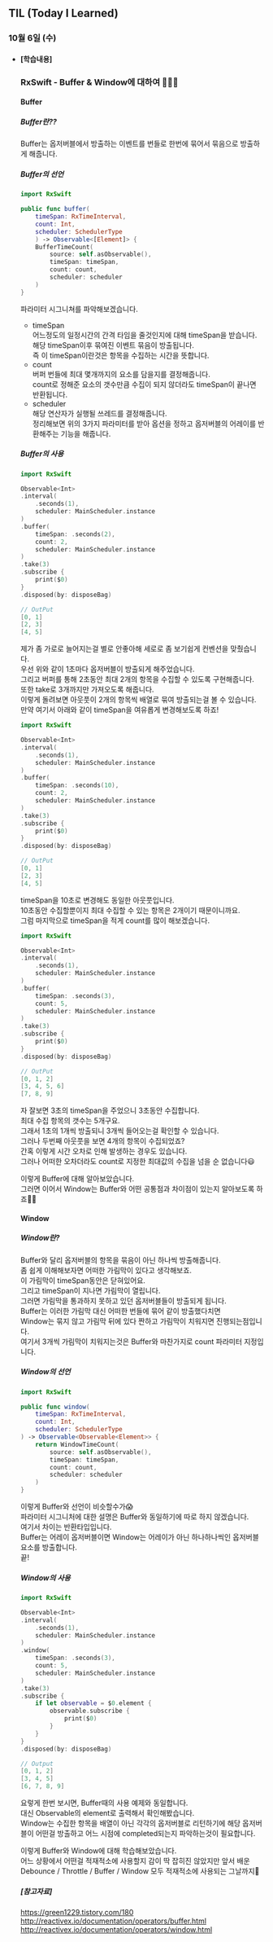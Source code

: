 ## TIL (Today I Learned)

### 10월 6일 (수)

- #### [학습내용]
  
  ### RxSwift - Buffer & Window에 대하여 🧑🏻‍💻   
  
  #### Buffer   

  ##### Buffer란??   
  Buffer는 옵저버블에서 방출하는 이벤트를 번들로 한번에 묶어서 묶음으로 방출하게 해줍니다.   

  ##### Buffer의 선언   
  ```swift
  import RxSwift
  
  public func buffer(
      timeSpan: RxTimeInterval, 
      count: Int, 
      scheduler: SchedulerType
      ) -> Observable<[Element]> {
      BufferTimeCount(
          source: self.asObservable(), 
          timeSpan: timeSpan, 
          count: count, 
          scheduler: scheduler
      )
  }
  ```
  파라미터 시그니쳐를 파악해보겠습니다.   
  - timeSpan   
  어느정도의 일정시간의 간격 타임을 줄것인지에 대해 timeSpan을 받습니다.   
  해당 timeSpan이후 묶여진 이벤트 묶음이 방출됩니다.   
  즉 이 timeSpan이란것은 항목을 수집하는 시간을 뜻합니다.   
  - count   
  버퍼 번들에 최대 몇개까지의 요소를 담을지를 결정해줍니다.   
  count로 정해준 요소의 갯수만큼 수집이 되지 않더라도 timeSpan이 끝나면 반환됩니다.   
  - scheduler   
  해당 연산자가 실행될 쓰레드를 결정해줍니다.   
  정리해보면 위의 3가지 파라미터를 받아 옵션을 정하고 옵저버블의 어레이를 반환해주는 기능을 해줍니다.   

  ##### Buffer의 사용   
  ```swift
  import RxSwift
  
  Observable<Int>
  .interval(
      .seconds(1), 
      scheduler: MainScheduler.instance
  )
  .buffer(
      timeSpan: .seconds(2), 
      count: 2, 
      scheduler: MainScheduler.instance
  ) 
  .take(3) 
  .subscribe { 
      print($0) 
  } 
  .disposed(by: disposeBag)
  
  // OutPut
  [0, 1]
  [2, 3]
  [4, 5]
  ```
  제가 좀 가로로 늘어지는걸 별로 안좋아해 세로로 좀 보기쉽게 컨벤션을 맞췄습니다.   
  우선 위와 같이 1초마다 옵저버블이 방출되게 해주었습니다.   
  그리고 버퍼를 통해 2초동안 최대 2개의 항목을 수집할 수 있도록 구현해줍니다.   
  또한 take로 3개까지만 가져오도록 해줍니다.   
  이렇게 돌려보면 아웃풋이 2개의 항목씩 배열로 묶여 방출되는걸 볼 수 있습니다.   
  만약 여기서 아래와 같이 timeSpan을 여유롭게 변경해보도록 하죠!   
  ```swift
  import RxSwift
  
  Observable<Int>
  .interval(
      .seconds(1), 
      scheduler: MainScheduler.instance
  )
  .buffer(
      timeSpan: .seconds(10), 
      count: 2, 
      scheduler: MainScheduler.instance
  ) 
  .take(3) 
  .subscribe { 
      print($0) 
  } 
  .disposed(by: disposeBag)
  
  // OutPut
  [0, 1]
  [2, 3]
  [4, 5]
  ```
  timeSpan을 10초로 변경해도 동일한 아웃풋입니다.   
  10초동안 수집할뿐이지 최대 수집할 수 있는 항목은 2개이기 때문이니까요.   
  그럼 마지막으로 timeSpan을 적게 count를 많이 해보겠습니다.   
  ```swift
  import RxSwift
  
  Observable<Int>
  .interval(
      .seconds(1), 
      scheduler: MainScheduler.instance
  )
  .buffer(
      timeSpan: .seconds(3), 
      count: 5, 
      scheduler: MainScheduler.instance
  ) 
  .take(3) 
  .subscribe { 
      print($0) 
  } 
  .disposed(by: disposeBag)
  
  // OutPut
  [0, 1, 2]
  [3, 4, 5, 6]
  [7, 8, 9]
  ```
  자 잘보면 3초의 timeSpan을 주었으니 3초동안 수집합니다.   
  최대 수집 항목의 갯수는 5개구요.   
  그래서 1초의 1개씩 방출되니 3개씩 들어오는걸 확인할 수 있습니다.   
  그러나 두번째 아웃풋을 보면 4개의 항목이 수집되었죠?   
  간혹 이렇게 시간 오차로 인해 발생하는 경우도 있습니다.   
  그러나 어떠한 오차더라도 count로 지정한 최대값의 수집을 넘을 순 없습니다😃   

  이렇게 Buffer에 대해 알아보았습니다.   
  그러면 이어서 Window는 Buffer와 어떤 공통점과 차이점이 있는지 알아보도록 하죠🙋🏻   

  #### Window   

  ##### Window란?   
  Buffer와 달리 옵저버블의 항목을 묶음이 아닌 하나씩 방출해줍니다.   
  좀 쉽게 이해해보자면 어떠한 가림막이 있다고 생각해보죠.   
  이 가림막이 timeSpan동안은 닫혀있어요.   
  그리고 timeSpan이 지나면 가림막이 열립니다.   
  그러면 가림막을 통과하지 못하고 있던 옵저버블들이 방출되게 됩니다.   
  Buffer는 이러한 가림막 대신 어떠한 번들에 묶어 같이 방출했다치면   
  Window는 묶지 않고 가림막 뒤에 있다 짠하고 가림막이 치워지면 진행되는점입니다.   
  여기서 3개씩 가림막이 치워지는것은 Buffer와 마찬가지로 count 파라미터 지정입니다.   

  ##### Window의 선언   
  ```swift
  import RxSwift
  
  public func window(
      timeSpan: RxTimeInterval, 
      count: Int, 
      scheduler: SchedulerType
  ) -> Observable<Observable<Element>> {
      return WindowTimeCount(
          source: self.asObservable(), 
          timeSpan: timeSpan, 
          count: count, 
          scheduler: scheduler
      )
  }
  ```
  이렇게 Buffer와 선언이 비슷할수가😱   
  파라미터 시그니처에 대한 설명은 Buffer와 동일하기에 따로 하지 않겠습니다.   
  여기서 차이는 반환타입입니다.   
  Buffer는 어레이 옵저버블이면 Window는 어레이가 아닌 하나하나씩인 옵저버블 요소를 방출합니다.   
  끝!   

  ##### Window의 사용   
  ```swift
  import RxSwift
  
  Observable<Int>
  .interval(
      .seconds(1), 
      scheduler: MainScheduler.instance
  )
  .window(
      timeSpan: .seconds(3), 
      count: 5, 
      scheduler: MainScheduler.instance
  ) 
  .take(3) 
  .subscribe { 
      if let observable = $0.element { 
          observable.subscribe { 
              print($0)
          } 
      } 
  } 
  .disposed(by: disposeBag)
  
  // Output
  [0, 1, 2]
  [3, 4, 5]
  [6, 7, 8, 9]
  ```
  요렇게 한번 보시면, Buffer때의 사용 예제와 동일합니다.   
  대신 Observable의 element로 출력해서 확인해봤습니다.   
  Window는 수집한 항목을 배열이 아닌 각각의 옵저버블로 리턴하기에 해당 옵저버블이 어떤걸 방출하고 어느 시점에 completed되는지 파악하는것이 필요합니다.   

  이렇게 Buffer와 Window에 대해 학습해보았습니다.   
  어느 상황에서 어떤걸 적재적소에 사용할지 감이 딱 잡히진 않았지만 앞서 배운 Debounce / Throttle / Buffer / Window 모두 적재적소에 사용되는 그날까지🥳   

  ##### [참고자료]   
  https://green1229.tistory.com/180   
  http://reactivex.io/documentation/operators/buffer.html   
  http://reactivex.io/documentation/operators/window.html   
